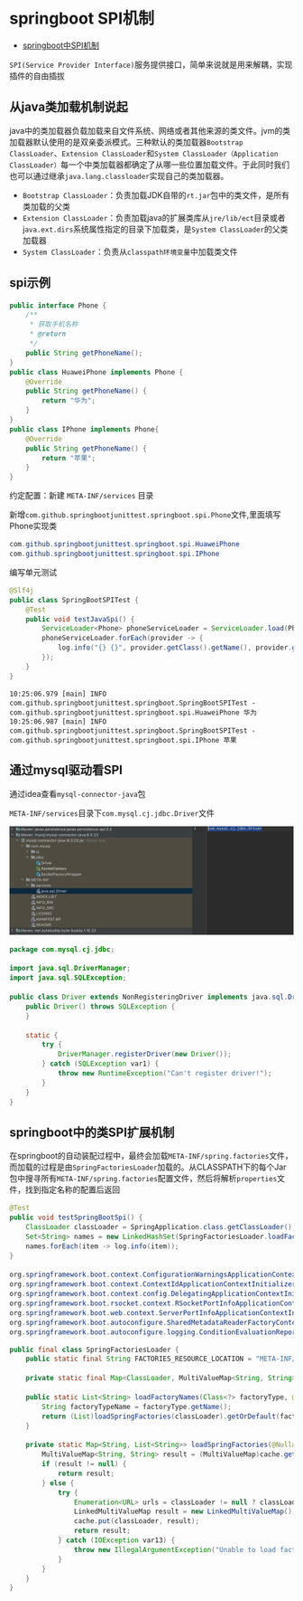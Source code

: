 # springboot SPI机制

- [springboot中SPI机制](https://www.jianshu.com/p/0d196ad23915)

`SPI(Service Provider Interface)`服务提供接口，简单来说就是用来解耦，实现插件的自由插拔

## 从java类加载机制说起

java中的类加载器负载加载来自文件系统、网络或者其他来源的类文件。jvm的类加载器默认使用的是双亲委派模式。三种默认的类加载器`Bootstrap ClassLoader`、`Extension ClassLoader`和`System ClassLoader（Application ClassLoader）`每一个中类加载器都确定了从哪一些位置加载文件。于此同时我们也可以通过继承`java.lang.classloader`实现自己的类加载器。

- `Bootstrap ClassLoader`：负责加载JDK自带的`rt.jar`包中的类文件，是所有类加载的父类
- `Extension ClassLoader`：负责加载java的扩展类库从`jre/lib/ect`目录或者j`ava.ext.dirs`系统属性指定的目录下加载类，是`System ClassLoader`的父类加载器
- `System ClassLoader`：负责从`classpath环境变量`中加载类文件

## spi示例

```java
public interface Phone {
    /**
     * 获取手机名称
     * @return
     */
    public String getPhoneName();
}
public class HuaweiPhone implements Phone {
    @Override
    public String getPhoneName() {
        return "华为";
    }
}
public class IPhone implements Phone{
    @Override
    public String getPhoneName() {
        return "苹果";
    }
}
```

约定配置：新建 `META-INF/services` 目录

新增`com.github.springbootjunittest.springboot.spi.Phone`文件,里面填写Phone实现类

```java
com.github.springbootjunittest.springboot.spi.HuaweiPhone
com.github.springbootjunittest.springboot.spi.IPhone
```

编写单元测试

```java
@Slf4j
public class SpringBootSPITest {
    @Test
    public void testJavaSpi() {
        ServiceLoader<Phone> phoneServiceLoader = ServiceLoader.load(Phone.class);
        phoneServiceLoader.forEach(provider -> {
            log.info("{} {}", provider.getClass().getName(), provider.getPhoneName());
        });
    }
}
```

```log
10:25:06.979 [main] INFO com.github.springbootjunittest.springboot.SpringBootSPITest - com.github.springbootjunittest.springboot.spi.HuaweiPhone 华为
10:25:06.987 [main] INFO com.github.springbootjunittest.springboot.SpringBootSPITest - com.github.springbootjunittest.springboot.spi.IPhone 苹果
```

## 通过mysql驱动看SPI

通过idea查看`mysql-connector-java`包

`META-INF/services`目录下`com.mysql.cj.jdbc.Driver`文件

![mysqlSPI](./img/mysqlSPI.png)

```java
package com.mysql.cj.jdbc;

import java.sql.DriverManager;
import java.sql.SQLException;

public class Driver extends NonRegisteringDriver implements java.sql.Driver {
    public Driver() throws SQLException {
    }

    static {
        try {
            DriverManager.registerDriver(new Driver());
        } catch (SQLException var1) {
            throw new RuntimeException("Can't register driver!");
        }
    }
}
```

## springboot中的类SPI扩展机制

在springboot的自动装配过程中，最终会加载`META-INF/spring.factories`文件，而加载的过程是由`SpringFactoriesLoader`加载的。从CLASSPATH下的每个Jar包中搜寻所有`META-INF/spring.factories`配置文件，然后将解析`properties`文件，找到指定名称的配置后返回

```java
@Test
public void testSpringBootSpi() {
    ClassLoader classLoader = SpringApplication.class.getClassLoader();
    Set<String> names = new LinkedHashSet(SpringFactoriesLoader.loadFactoryNames(ApplicationContextInitializer.class, classLoader));
    names.forEach(item -> log.info(item));
}

org.springframework.boot.context.ConfigurationWarningsApplicationContextInitializer
org.springframework.boot.context.ContextIdApplicationContextInitializer
org.springframework.boot.context.config.DelegatingApplicationContextInitializer
org.springframework.boot.rsocket.context.RSocketPortInfoApplicationContextInitializer
org.springframework.boot.web.context.ServerPortInfoApplicationContextInitializer
org.springframework.boot.autoconfigure.SharedMetadataReaderFactoryContextInitializer
org.springframework.boot.autoconfigure.logging.ConditionEvaluationReportLoggingListener
```

```java
public final class SpringFactoriesLoader {
    public static final String FACTORIES_RESOURCE_LOCATION = "META-INF/spring.factories";

    private static final Map<ClassLoader, MultiValueMap<String, String>> cache = new ConcurrentReferenceHashMap();

    public static List<String> loadFactoryNames(Class<?> factoryType, @Nullable ClassLoader classLoader) {
        String factoryTypeName = factoryType.getName();
        return (List)loadSpringFactories(classLoader).getOrDefault(factoryTypeName, Collections.emptyList());
    }

    private static Map<String, List<String>> loadSpringFactories(@Nullable ClassLoader classLoader) {
        MultiValueMap<String, String> result = (MultiValueMap)cache.get(classLoader);
        if (result != null) {
            return result;
        } else {
            try {
                Enumeration<URL> urls = classLoader != null ? classLoader.getResources("META-INF/spring.factories") : ClassLoader.getSystemResources("META-INF/spring.factories");
                LinkedMultiValueMap result = new LinkedMultiValueMap();
                cache.put(classLoader, result);
                return result;
            } catch (IOException var13) {
                throw new IllegalArgumentException("Unable to load factories from location [META-INF/spring.factories]", var13);
            }
        }
    }
}

```